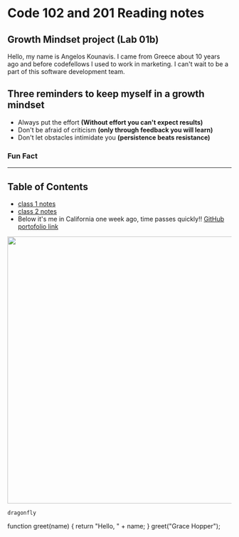 # Code 102 and 201 Reading notes

## Growth Mindset project (Lab 01b)

Hello, my name is Angelos Kounavis. I came from Greece about 10 years ago and before codefellows I used to work in marketing. I can't wait to be a part of this software development team.

## Three reminders to keep myself in a growth mindset

* Always put the effort **(Without effort you can't expect results)**
* Don't be afraid of criticism **(only through feedback you will learn)**
* Don't let obstacles intimidate you **(persistence beats resistance)**

### Fun Fact

---

## Table of Contents

* [class 1 notes](Read-not01.md)
* [class 2 notes](Read-note02.md)
* Below it's me in California one week ago, time passes quickly!!
[GitHub portofolio link](https://angeloskounavis.github.io/reading-notes/)

<image src = "https://user-images.githubusercontent.com/113934137/191134763-36870847-f7c8-4cec-8c66-0d939f8ebc07.jpg" width = "600" height = "600">


`dragonfly`

function greet(name) {
  return "Hello, " + name;
}
greet("Grace Hopper");